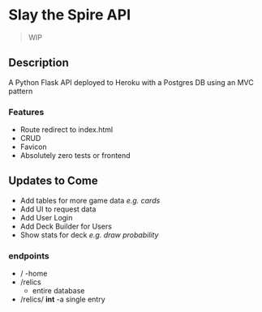 # Slay the Spire API

> WIP
## Description
A Python Flask API deployed to Heroku with a Postgres DB using an MVC pattern

### Features
- Route redirect to index.html
- CRUD
- Favicon
- Absolutely zero tests or frontend

## Updates to Come
- Add tables for more game data *e.g. cards*
- Add UI to request data
- Add User Login
- Add Deck Builder for Users
- Show stats for deck *e.g. draw probability*

### endpoints
- /
  -home
- /relics
  - entire database
- /relics/ **int**
  -a single entry

